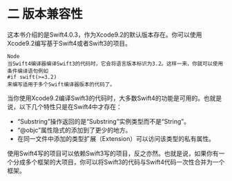 # 二  版本兼容性

这本书介绍的是Swift4.0.3，作为Xcode9.2的默认版本存在。你可以使用Xcode9.2编写基于Swift4或者Swift3的项目。

```text
Node
当Swift4编译器编译Swift3的代码时，它会将语言版本标识为3.2。这样一来，你就可以使用条件编译语句例如 
#if swift(>=3.2)
来编写适用于多个Swift编译器版本的代码了。
```

当你使用Xcode9.2编译Swift3的代码时，大多数Swift4的功能是可用的。也就是说，以下几个特性只是在Swift4中才存在：

* “Substring”操作返回的是“Substring”实例类型而不是“String”。
* “@objc”属性隐式的添加到了更少的地方。
* 在同一文件中添加的类型扩展（Extension）可以访问该类型的私有属性。

使用Swift4写的项目可以依赖Swift3写的项目，反之亦然。也就是说，如果你有一个分成多个框架的大项目，你可以将Swift3的代码与Swift4代码一次性合并为一个框架。

